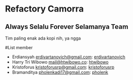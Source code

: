 # Refactory Camorra
## Always Selalu Forever Selamanya Team
Tim paling enak ada kopi nih, ya ngga



#List member
- Erdiansyah <erdivartanovich@gmail.com>: [erdivartanovich](https://github.com/erdivartanovich)
- Harry Tri Wibowo <mail@htwibowo.co>: [htwibowo](https://github.com/htwibowo)
- Kristoforus <kristoforusrp@gmail.com>: [kristoforusrp](https://github.com/kristoforusrp)
- Bramanditya <pholenkadi17@gmail.com>: [pholenk](https://github.com/Pholenk)
